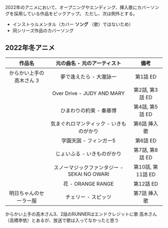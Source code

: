 2022年のアニメにおいて、オープニングやエンディング、挿入歌にカバーソングを採用している作品をピックアップ。
ただし、次は例外とする。

- インストゥルメンタル（カバー **ソング** （歌）ではないため）
- 同シリーズ作品のカバーソング

## 2022年冬アニメ

|作品名|元の曲名 - 元のアーティスト|備考|
|:-:|:-:|:-:|
|からかい上手の高木さん 3|夢で逢えたら - 大瀧詠一|第1話 ED|
||Over Drive - JUDY AND MARY|第2話, 第3話 ED|
||ひまわりの約束 - 秦基博|第4話, 第5話 ED|
||気まぐれロマンティック - いきものがかり|第6話 挿入歌|
||学園天国 - フィンガー5|第6話 ED|
||じょいふる - いきものがかり|第7話, 第8話 ED|
||スノーマジックファンタジー - SEKAI NO OWARI|第10話, 第11話 ED|
||花 - ORANGE RANGE|第12話 ED|
|明日ちゃんのセーラー服|チェリー - スピッツ|第7話 挿入歌|

からかい上手の高木さん3、2話のRUNNERはエンドクレジットに歌 高木さん（高橋李依）とあるが、放送で歌は入ってなかったと思う
